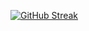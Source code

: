 [![GitHub Streak](https://github-readme-streak-stats.herokuapp.com/?user=yas413&theme=merko)](https://git.io/streak-stats)
